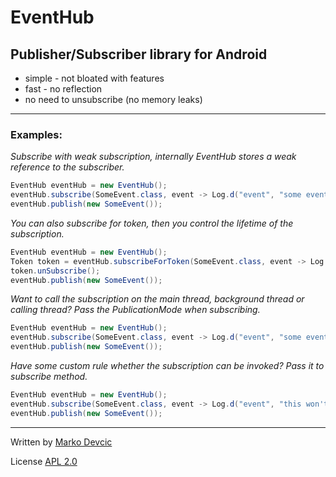 # EventHub #

## Publisher/Subscriber library for Android ##

* simple - not bloated with features
* fast - no reflection
* no need to unsubscribe (no memory leaks)

---------------
### Examples: ###


*Subscribe with weak subscription, internally EventHub stores a weak reference to the subscriber.*


```java
EventHub eventHub = new EventHub();
eventHub.subscribe(SomeEvent.class, event -> Log.d("event", "some event published"));
eventHub.publish(new SomeEvent());
```


*You can also subscribe for token, then you control the lifetime of the subscription.*


```java
EventHub eventHub = new EventHub();
Token token = eventHub.subscribeForToken(SomeEvent.class, event -> Log.d("event", "this won't be called"));
token.unSubscribe();
eventHub.publish(new SomeEvent());
```


*Want to call the subscription on the main thread, background thread or calling thread? Pass the PublicationMode when subscribing.*


```java
EventHub eventHub = new EventHub();
eventHub.subscribe(SomeEvent.class, event -> Log.d("event", "some event published"), PublicationMode.MAIN_THREAD);
eventHub.publish(new SomeEvent());
```

*Have some custom rule whether the subscription can be invoked? Pass it to subscribe method.*


```java
EventHub eventHub = new EventHub();
eventHub.subscribe(SomeEvent.class, event -> Log.d("event", "this won't be called"), () -> false);
eventHub.publish(new SomeEvent());
```


------------

Written by [Marko Devcic](http://www.markodevcic.com)

License [APL 2.0 ](http://www.apache.org/licenses/LICENSE-2.0)